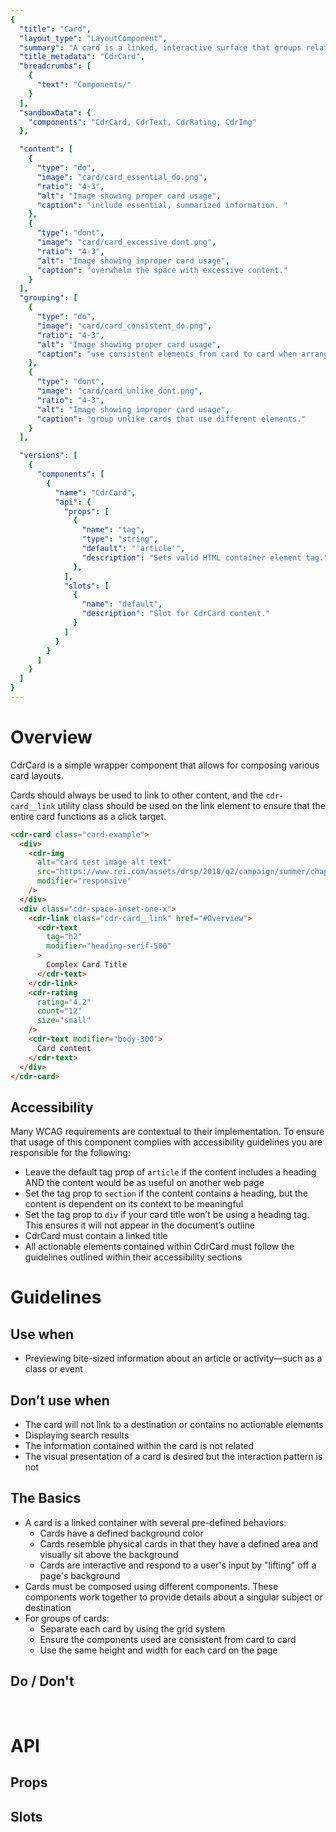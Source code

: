 ```yaml
---
{
  "title": "Card",
  "layout_type": "LayoutComponent",
  "summary": "A card is a linked, interactive surface that groups related information and/or actions associated with a singular subject or destination.",
  "title_metadata": "CdrCard",
  "breadcrumbs": [
    {
      "text": "Components/"
    }
  ],
  "sandboxData": {
    "components": "CdrCard, CdrText, CdrRating, CdrImg"
  },

  "content": [
    {
      "type": "do",
      "image": "card/card_essential_do.png",
      "ratio": "4-3",
      "alt": "Image showing proper card usage",
      "caption": "include essential, summarized information. "
    },
    {
      "type": "dont",
      "image": "card/card_excessive_dont.png",
      "ratio": "4-3",
      "alt": "Image showing improper card usage",
      "caption": "overwhelm the space with excessive content."
    }
  ],
  "grouping": [
    {
      "type": "do",
      "image": "card/card_consistent_do.png",
      "ratio": "4-3",
      "alt": "Image showing proper card usage",
      "caption": "use consistent elements from card to card when arranged in groups."
    },
    {
      "type": "dont",
      "image": "card/card_unlike_dont.png",
      "ratio": "4-3",
      "alt": "Image showing improper card usage",
      "caption": "group unlike cards that use different elements."
    }
  ],

  "versions": [
    {
      "components": [
        {
          "name": "CdrCard",
          "api": {
            "props": [
              {
                "name": "tag",
                "type": "string",
                "default": "'article'",
                "description": "Sets valid HTML container element tag."
              },
            ],
            "slots": [
              {
                "name": "default",
                "description": "Slot for CdrCard content."
              }
            ]
          }
        }
      ]
    }
  ]
}
---
```


<cdr-doc-table-of-contents-shell >

# Overview

CdrCard is a simple wrapper component that allows for composing various card layouts.

Cards should always be used to link to other content, and the `cdr-card__link` utility class should be used on the link element to ensure that the entire card functions as a click target.

<cdr-doc-example-code-pair repository-href="/src/components/card"
:sandbox-data="$page.frontmatter.sandboxData" >

```html
<cdr-card class="card-example">
  <div>
    <cdr-img
      alt="card test image alt text"
      src="https://www.rei.com/assets/drsp/2018/q2/campaign/summer/chapter-4/rei-backpacking-bundle/live.jpg"
      modifier="responsive"
    />
  </div>
  <div class="cdr-space-inset-one-x">
    <cdr-link class="cdr-card__link" href="#Overview">
      <cdr-text
        tag="h2"
        modifier="heading-serif-500"
      >
        Complex Card Title
      </cdr-text>
    </cdr-link>
    <cdr-rating
      rating="4.2"
      count="12"
      size="small"
    />
    <cdr-text modifier="body-300">
      Card content
    </cdr-text>
  </div>
</cdr-card>
```
</cdr-doc-example-code-pair>


## Accessibility

Many WCAG requirements are contextual to their implementation. To ensure that usage of this component complies with accessibility guidelines you are responsible for the following:

- Leave the default tag prop of `article` if the content includes a heading AND the content would be as useful on another web page
- Set the tag prop to `section` if the content contains a heading, but the content is dependent on its context to be meaningful
- Set the tag prop to `div` if your card title won’t be using a heading tag. This ensures it will not appear in the document’s outline
- CdrCard must contain a linked title
- All actionable elements contained within CdrCard must follow the guidelines outlined within their accessibility sections

# Guidelines

## Use when
- Previewing bite-sized information about an article or activity—such as a class or event

## Don’t use when
- The card will not link to a destination or contains no actionable elements
- Displaying search results
- The information contained within the card is not related
- The visual presentation of a card is desired but the interaction pattern is not

## The Basics
- A card is a linked container with several pre-defined behaviors:
    - Cards have a defined background color
    - Cards resemble physical cards in that they have a defined area and visually sit above the background
    - Cards are interactive and respond to a user's input by "lifting" off a page's background
- Cards must be composed using different components. These components work together to provide details about a singular subject or destination
- For groups of cards:
    - Separate each card by using the grid system
    - Ensure the components used are consistent from card to card
    - Use the same height and width for each card on the page

## Do / Don't

<do-dont :examples="$page.frontmatter.content" />

<br />

<do-dont :examples="$page.frontmatter.grouping" />

# API

## Props	

<cdr-doc-api type="prop" :api-data="$page.frontmatter.versions[0].components[0].api.props" />

## Slots

<cdr-doc-api type="slot" :api-data="$page.frontmatter.versions[0].components[0].api.slots" />


</cdr-doc-table-of-contents-shell>
